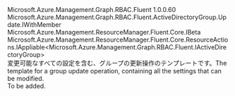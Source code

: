 <Type Name="IUpdate" FullName="Microsoft.Azure.Management.Graph.RBAC.Fluent.ActiveDirectoryGroup.Update.IUpdate">
  <TypeSignature Language="C#" Value="public interface IUpdate : Microsoft.Azure.Management.Graph.RBAC.Fluent.ActiveDirectoryGroup.Update.IWithMember, Microsoft.Azure.Management.ResourceManager.Fluent.Core.IBeta, Microsoft.Azure.Management.ResourceManager.Fluent.Core.ResourceActions.IAppliable&lt;Microsoft.Azure.Management.Graph.RBAC.Fluent.IActiveDirectoryGroup&gt;" />
  <TypeSignature Language="ILAsm" Value=".class public interface auto ansi abstract IUpdate implements class Microsoft.Azure.Management.Graph.RBAC.Fluent.ActiveDirectoryGroup.Update.IWithMember, class Microsoft.Azure.Management.Graph.RBAC.Fluent.ActiveDirectoryGroup.Update.IWithMemberBeta, class Microsoft.Azure.Management.ResourceManager.Fluent.Core.IBeta, class Microsoft.Azure.Management.ResourceManager.Fluent.Core.ResourceActions.IAppliable`1&lt;class Microsoft.Azure.Management.Graph.RBAC.Fluent.IActiveDirectoryGroup&gt;, class Microsoft.Azure.Management.ResourceManager.Fluent.Core.ResourceActions.IIndexable" />
  <TypeSignature Language="DocId" Value="T:Microsoft.Azure.Management.Graph.RBAC.Fluent.ActiveDirectoryGroup.Update.IUpdate" />
  <TypeSignature Language="VB.NET" Value="Public Interface IUpdate&#xA;Implements IAppliable(Of IActiveDirectoryGroup), IBeta, IWithMember" />
  <TypeSignature Language="F#" Value="type IUpdate = interface&#xA;    interface IBeta&#xA;    interface IAppliable&lt;IActiveDirectoryGroup&gt;&#xA;    interface IIndexable&#xA;    interface IWithMember&#xA;    interface IWithMemberBeta" />
  <AssemblyInfo>
    <AssemblyName>Microsoft.Azure.Management.Graph.RBAC.Fluent</AssemblyName>
    <AssemblyVersion>1.0.0.60</AssemblyVersion>
  </AssemblyInfo>
  <Interfaces>
    <Interface>
      <InterfaceName>Microsoft.Azure.Management.Graph.RBAC.Fluent.ActiveDirectoryGroup.Update.IWithMember</InterfaceName>
    </Interface>
    <Interface>
      <InterfaceName>Microsoft.Azure.Management.ResourceManager.Fluent.Core.IBeta</InterfaceName>
    </Interface>
    <Interface>
      <InterfaceName>Microsoft.Azure.Management.ResourceManager.Fluent.Core.ResourceActions.IAppliable&lt;Microsoft.Azure.Management.Graph.RBAC.Fluent.IActiveDirectoryGroup&gt;</InterfaceName>
    </Interface>
  </Interfaces>
  <Docs>
    <summary>
            <span data-ttu-id="821cc-101">変更可能なすべての設定を含む、グループの更新操作のテンプレートです。</span><span class="sxs-lookup"><span data-stu-id="821cc-101">The template for a group update operation, containing all the settings that can be modified.</span></span>
            </summary>
    <remarks>To be added.</remarks>
  </Docs>
  <Members />
</Type>